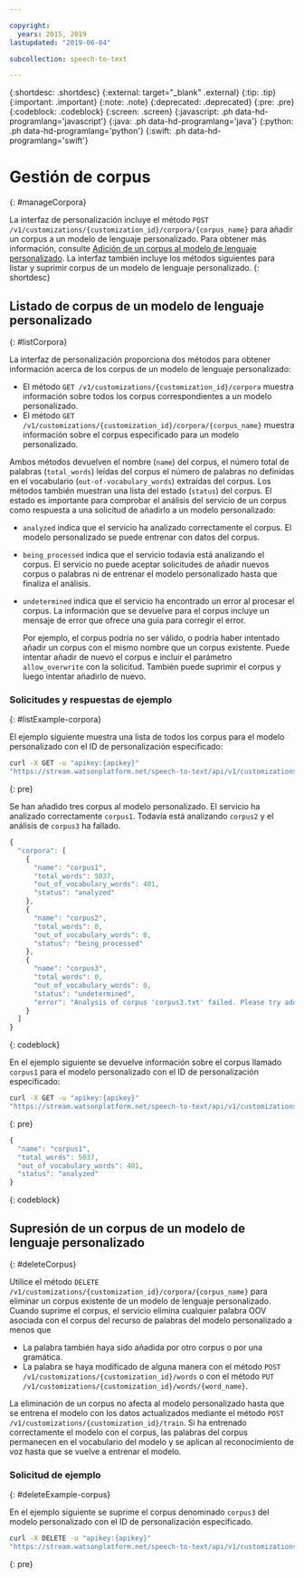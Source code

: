 ```yaml
---

copyright:
  years: 2015, 2019
lastupdated: "2019-06-04"

subcollection: speech-to-text

---
```


{:shortdesc: .shortdesc}
{:external: target="_blank" .external}
{:tip: .tip}
{:important: .important}
{:note: .note}
{:deprecated: .deprecated}
{:pre: .pre}
{:codeblock: .codeblock}
{:screen: .screen}
{:javascript: .ph data-hd-programlang='javascript'}
{:java: .ph data-hd-programlang='java'}
{:python: .ph data-hd-programlang='python'}
{:swift: .ph data-hd-programlang='swift'}

# Gestión de corpus
{: #manageCorpora}

La interfaz de personalización incluye el método `POST /v1/customizations/{customization_id}/corpora/{corpus_name}` para añadir un corpus a un modelo de lenguaje personalizado. Para obtener más información, consulte [Adición de un corpus al modelo de lenguaje personalizado](/docs/services/speech-to-text?topic=speech-to-text-languageCreate#addCorpus). La interfaz también incluye los métodos siguientes para listar y suprimir corpus de un modelo de lenguaje personalizado.
{: shortdesc}

## Listado de corpus de un modelo de lenguaje personalizado
{: #listCorpora}

La interfaz de personalización proporciona dos métodos para obtener información acerca de los corpus de un modelo de lenguaje personalizado:

-   El método `GET /v1/customizations/{customization_id}/corpora` muestra información sobre todos los corpus correspondientes a un modelo personalizado.
-   El método `GET /v1/customizations/{customization_id}/corpora/{corpus_name}` muestra información sobre el corpus especificado para un modelo personalizado.

Ambos métodos devuelven el nombre (`name`) del corpus, el número total de palabras (`total_words`) leídas del corpus el número de palabras no definidas en el vocabulario (`out-of-vocabulary_words`) extraídas del corpus. Los métodos también muestran una lista del estado (`status`) del corpus. El estado es importante para comprobar el análisis del servicio de un corpus como respuesta a una solicitud de añadirlo a un modelo personalizado:

-   `analyzed` indica que el servicio ha analizado correctamente el corpus. El modelo personalizado se puede entrenar con datos del corpus.
-   `being_processed` indica que el servicio todavía está analizando el corpus. El servicio no puede aceptar solicitudes de añadir nuevos corpus o palabras ni de entrenar el modelo personalizado hasta que finaliza el análisis.
-   `undetermined` indica que el servicio ha encontrado un error al procesar el corpus. La información que se devuelve para el corpus incluye un mensaje de error que ofrece una guía para corregir el error.

    Por ejemplo, el corpus podría no ser válido, o podría haber intentado añadir un corpus con el mismo nombre que un corpus existente. Puede intentar añadir de nuevo el corpus e incluir el parámetro `allow_overwrite` con la solicitud. También puede suprimir el corpus y luego intentar añadirlo de nuevo.

### Solicitudes y respuestas de ejemplo
{: #listExample-corpora}

El ejemplo siguiente muestra una lista de todos los corpus para el modelo personalizado con el ID de personalización especificado:

```bash
curl -X GET -u "apikey:{apikey}"
"https://stream.watsonplatform.net/speech-to-text/api/v1/customizations/{customization_id}/corpora"
```
{: pre}

Se han añadido tres corpus al modelo personalizado. El servicio ha analizado correctamente `corpus1`. Todavía está analizando `corpus2` y el análisis de `corpus3` ha fallado.

```javascript
{
  "corpora": [
    {
      "name": "corpus1",
      "total_words": 5037,
      "out_of_vocabulary_words": 401,
      "status": "analyzed"
    },
    {
      "name": "corpus2",
      "total_words": 0,
      "out_of_vocabulary_words": 0,
      "status": "being_processed"
    },
    {
      "name": "corpus3",
      "total_words": 0,
      "out_of_vocabulary_words": 0,
      "status": "undetermined",
      "error": "Analysis of corpus 'corpus3.txt' failed. Please try adding the corpus again by setting the 'allow_overwrite' flag to 'true'."
    }
  ]
}
```
{: codeblock}

En el ejemplo siguiente se devuelve información sobre el corpus llamado `corpus1` para el modelo personalizado con el ID de personalización especificado:

```bash
curl -X GET -u "apikey:{apikey}"
"https://stream.watsonplatform.net/speech-to-text/api/v1/customizations/{customization_id}/corpora/corpus1"
```
{: pre}

```javascript
{
  "name": "corpus1",
  "total_words": 5037,
  "out_of_vocabulary_words": 401,
  "status": "analyzed"
}
```
{: codeblock}

## Supresión de un corpus de un modelo de lenguaje personalizado
{: #deleteCorpus}

Utilice el método `DELETE /v1/customizations/{customization_id}/corpora/{corpus_name}` para eliminar un corpus existente de un modelo de lenguaje personalizado. Cuando suprime el corpus, el servicio elimina cualquier palabra OOV asociada con el corpus del recurso de palabras del modelo personalizado a menos que

-   La palabra también haya sido añadida por otro corpus o por una gramática.
-   La palabra se haya modificado de alguna manera con el método `POST /v1/customizations/{customization_id}/words` o con el método `PUT /v1/customizations/{customization_id}/words/{word_name}`.

La eliminación de un corpus no afecta al modelo personalizado hasta que se entrena el modelo con los datos actualizados mediante el método `POST /v1/customizations/{customization_id}/train`. Si ha entrenado correctamente el modelo con el corpus, las palabras del corpus permanecen en el vocabulario del modelo y se aplican al reconocimiento de voz hasta que se vuelve a entrenar el modelo.

### Solicitud de ejemplo
{: #deleteExample-corpus}

En el ejemplo siguiente se suprime el corpus denominado `corpus3` del modelo personalizado con el ID de personalización especificado.

```bash
curl -X DELETE -u "apikey:{apikey}"
"https://stream.watsonplatform.net/speech-to-text/api/v1/customizations/{customization_id}/corpora/corpus3"
```
{: pre}
